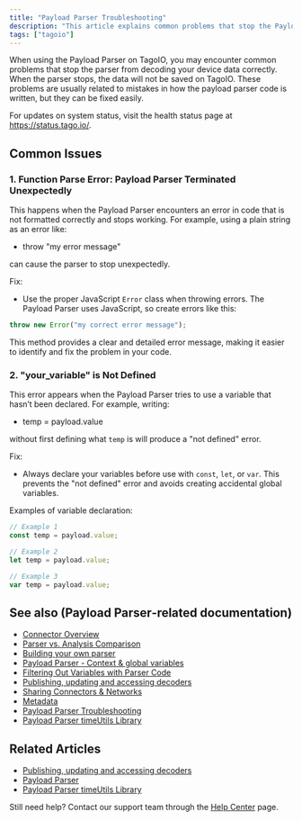 ```yaml
---
title: "Payload Parser Troubleshooting"
description: "This article explains common problems that stop the Payload Parser from decoding device data on TagoIO and provides straightforward fixes for each issue."
tags: ["tagoio"]
---
```

When using the Payload Parser on TagoIO, you may encounter common problems that stop the parser from decoding your device data correctly. When the parser stops, the data will not be saved on TagoIO. These problems are usually related to mistakes in how the payload parser code is written, but they can be fixed easily.

For updates on system status, visit the health status page at https://status.tago.io/.

## Common Issues

### 1. Function Parse Error: Payload Parser Terminated Unexpectedly
This happens when the Payload Parser encounters an error in code that is not formatted correctly and stops working. For example, using a plain string as an error like:
- throw "my error message"

can cause the parser to stop unexpectedly.

Fix:
- Use the proper JavaScript `Error` class when throwing errors. The Payload Parser uses JavaScript, so create errors like this:

```javascript
throw new Error("my correct error message");
```

This method provides a clear and detailed error message, making it easier to identify and fix the problem in your code.

### 2. "your_variable" is Not Defined
This error appears when the Payload Parser tries to use a variable that hasn’t been declared. For example, writing:
- temp = payload.value

without first defining what `temp` is will produce a "not defined" error.

Fix:
- Always declare your variables before use with `const`, `let`, or `var`. This prevents the "not defined" error and avoids creating accidental global variables.
  
Examples of variable declaration:

```javascript
// Example 1
const temp = payload.value;
```

```javascript
// Example 2
let temp = payload.value;
```

```javascript
// Example 3
var temp = payload.value;
```

## See also (Payload Parser‑related documentation)
- [Connector Overview](../integrations/)
- [Parser vs. Analysis Comparison](../analysis/parser-vs-analysis-comparison)
- [Building your own parser](../payload-parser/building-your-own-parser)
- [Payload Parser - Context & global variables](../payload-parser/-context-global-variables)
- [Filtering Out Variables with Parser Code](../payload-parser/filtering-out-variables-with-parser-code)
- [Publishing, updating and accessing decoders](../payload-parser/publishing-updating-and-accessing-decoders)
- [Sharing Connectors & Networks](../integrations/sharing-connectors-networks)
- [Metadata](/docs/tagoio/devices/data-management/metadata)
- [Payload Parser Troubleshooting](payload-parser-troubleshooting)
- [Payload Parser timeUtils Library](../payload-parser/-timeutils-library)

## Related Articles
- [Publishing, updating and accessing decoders](publishing-updating-accessing-decoders)
- [Payload Parser](payload-parser)
- [Payload Parser timeUtils Library](../payload-parser/-timeutils-library)

Still need help? Contact our support team through the [Help Center](https://help.tago.io/portal/en/newticket?) page.

<!-- Image placeholder removed for build -->